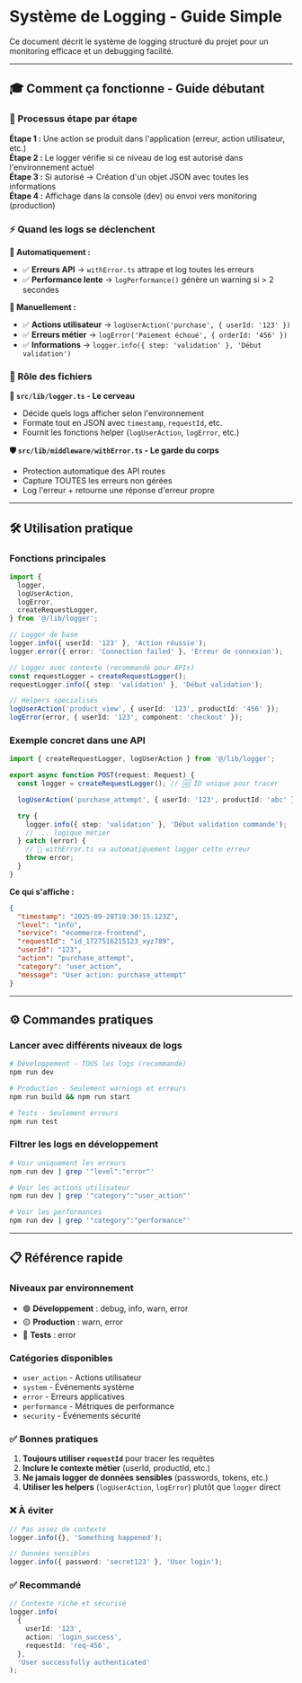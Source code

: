 # Système de Logging - Guide Simple

Ce document décrit le système de logging structuré du projet pour un monitoring efficace et un debugging facilité.

---

## 🎓 **Comment ça fonctionne - Guide débutant**

### **🔄 Processus étape par étape**

**Étape 1 :** Une action se produit dans l'application (erreur, action utilisateur, etc.)  
**Étape 2 :** Le logger vérifie si ce niveau de log est autorisé dans l'environnement actuel  
**Étape 3 :** Si autorisé → Création d'un objet JSON avec toutes les informations  
**Étape 4 :** Affichage dans la console (dev) ou envoi vers monitoring (production)

### **⚡ Quand les logs se déclenchent**

**🤖 Automatiquement :**

- ✅ **Erreurs API** → `withError.ts` attrape et log toutes les erreurs
- ✅ **Performance lente** → `logPerformance()` génère un warning si > 2 secondes

**👤 Manuellement :**

- ✅ **Actions utilisateur** → `logUserAction('purchase', { userId: '123' })`
- ✅ **Erreurs métier** → `logError('Paiement échoué', { orderId: '456' })`
- ✅ **Informations** → `logger.info({ step: 'validation' }, 'Début validation')`

### **🎯 Rôle des fichiers**

**🧠 `src/lib/logger.ts` - Le cerveau**

- Décide quels logs afficher selon l'environnement
- Formate tout en JSON avec `timestamp`, `requestId`, etc.
- Fournit les fonctions helper (`logUserAction`, `logError`, etc.)

**🛡️ `src/lib/middleware/withError.ts` - Le garde du corps**

- Protection automatique des API routes
- Capture TOUTES les erreurs non gérées
- Log l'erreur + retourne une réponse d'erreur propre

---

## 🛠️ **Utilisation pratique**

### **Fonctions principales**

```typescript
import {
  logger,
  logUserAction,
  logError,
  createRequestLogger,
} from '@/lib/logger';

// Logger de base
logger.info({ userId: '123' }, 'Action réussie');
logger.error({ error: 'Connection failed' }, 'Erreur de connexion');

// Logger avec contexte (recommandé pour APIs)
const requestLogger = createRequestLogger();
requestLogger.info({ step: 'validation' }, 'Début validation');

// Helpers spécialisés
logUserAction('product_view', { userId: '123', productId: '456' });
logError(error, { userId: '123', component: 'checkout' });
```

### **Exemple concret dans une API**

```typescript
import { createRequestLogger, logUserAction } from '@/lib/logger';

export async function POST(request: Request) {
  const logger = createRequestLogger(); // 🆔 ID unique pour tracer

  logUserAction('purchase_attempt', { userId: '123', productId: 'abc' });

  try {
    logger.info({ step: 'validation' }, 'Début validation commande');
    // ... logique métier
  } catch (error) {
    // 🚨 withError.ts va automatiquement logger cette erreur
    throw error;
  }
}
```

**Ce qui s'affiche :**

```json
{
  "timestamp": "2025-09-28T10:30:15.123Z",
  "level": "info",
  "service": "ecommerce-frontend",
  "requestId": "id_1727516215123_xyz789",
  "userId": "123",
  "action": "purchase_attempt",
  "category": "user_action",
  "message": "User action: purchase_attempt"
}
```

---

## ⚙️ **Commandes pratiques**

### **Lancer avec différents niveaux de logs**

```bash
# Développement - TOUS les logs (recommandé)
npm run dev

# Production - Seulement warnings et erreurs
npm run build && npm run start

# Tests - Seulement erreurs
npm run test
```

### **Filtrer les logs en développement**

```bash
# Voir uniquement les erreurs
npm run dev | grep '"level":"error"'

# Voir les actions utilisateur
npm run dev | grep '"category":"user_action"'

# Voir les performances
npm run dev | grep '"category":"performance"'
```

---

## 📋 **Référence rapide**

### **Niveaux par environnement**

- 🟢 **Développement** : debug, info, warn, error
- 🟡 **Production** : warn, error
- 🔴 **Tests** : error

### **Catégories disponibles**

- `user_action` - Actions utilisateur
- `system` - Événements système
- `error` - Erreurs applicatives
- `performance` - Métriques de performance
- `security` - Événements sécurité

### **✅ Bonnes pratiques**

1. **Toujours utiliser `requestId`** pour tracer les requêtes
2. **Inclure le contexte métier** (userId, productId, etc.)
3. **Ne jamais logger de données sensibles** (passwords, tokens, etc.)
4. **Utiliser les helpers** (`logUserAction`, `logError`) plutôt que `logger` direct

### **❌ À éviter**

```typescript
// Pas assez de contexte
logger.info({}, 'Something happened');

// Données sensibles
logger.info({ password: 'secret123' }, 'User login');
```

### **✅ Recommandé**

```typescript
// Contexte riche et sécurisé
logger.info(
  {
    userId: '123',
    action: 'login_success',
    requestId: 'req-456',
  },
  'User successfully authenticated'
);
```
